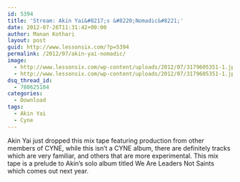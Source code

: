 ```yaml
---
id: 5394
title: 'Stream: Akin Yai&#8217;s &#8220;Nomadic&#8221;'
date: 2012-07-26T11:31:42+00:00
author: Manan Kothari
layout: post
guid: http://www.lessonsix.com/?p=5394
permalink: /2012/07/akin-yai-nomadic/
image:
  - http://www.lessonsix.com/wp-content/uploads/2012/07/3179605351-1.jpg
  - http://www.lessonsix.com/wp-content/uploads/2012/07/3179605351-1.jpg
dsq_thread_id:
  - 780625104
categories:
  - Download
tags:
  - Akin Yai
  - Cyne
---
```

Akin Yai just dropped this mix tape featuring production from other members of CYNE, while this isn&#8217;t a CYNE album, there are definitely tracks which are very familiar, and others that are more experimental. This mix tape is a prelude to Akin&#8217;s solo album titled We Are Leaders Not Saints which comes out next year.